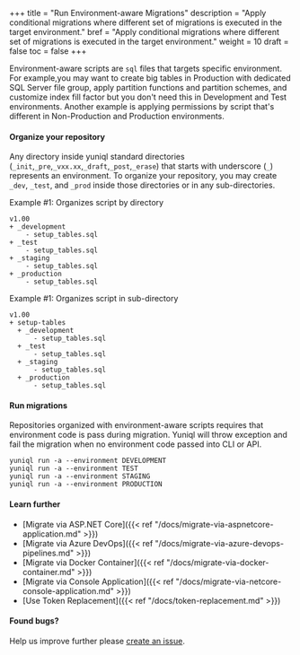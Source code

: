 +++
title = "Run Environment-aware Migrations"
description = "Apply conditional migrations where different set of migrations is executed in the target environment."
bref = "Apply conditional migrations where different set of migrations is executed in the target environment."
weight = 10
draft = false
toc = false
+++

Environment-aware scripts are `sql` files that targets specific environment. For example,you may want to create big tables in Production with dedicated SQL Server file group, apply partition functions and partition schemes, and customize index fill factor but you don't need this in Development and Test environments. Another example is applying permissions by script that's different in Non-Production and Production environments.

#### Organize your repository
Any directory inside yuniql standard directories (`_init`,`_pre`,`_vxx.xx`,`_draft`,`_post`,`_erase`) that starts with underscore (`_`) represents an environment. To organize your repository, you may create `_dev`, `_test`, and `_prod` inside those directories or in any sub-directories.

Example #1: Organizes script by directory
```shell
v1.00
+ _development
    - setup_tables.sql
+ _test
    - setup_tables.sql
+ _staging
    - setup_tables.sql
+ _production
    - setup_tables.sql
```

Example #1: Organizes script in sub-directory
```shell
v1.00
+ setup-tables
  + _development
      - setup_tables.sql
  + _test
      - setup_tables.sql
  + _staging
      - setup_tables.sql
  + _production
      - setup_tables.sql
```

#### Run migrations
Repositories organized with environment-aware scripts requires that environment code is pass during migration. Yuniql will throw exception and fail the migration when no environment code passed into CLI or API.

```shell
yuniql run -a --environment DEVELOPMENT
yuniql run -a --environment TEST
yuniql run -a --environment STAGING
yuniql run -a --environment PRODUCTION
```
#### Learn further

* [Migrate via ASP.NET Core]({{< ref "/docs/migrate-via-aspnetcore-application.md" >}})
* [Migrate via Azure DevOps]({{< ref "/docs/migrate-via-azure-devops-pipelines.md" >}})
* [Migrate via Docker Container]({{< ref "/docs/migrate-via-docker-container.md" >}})
* [Migrate via Console Application]({{< ref "/docs/migrate-via-netcore-console-application.md" >}})
* [Use Token Replacement]({{< ref "/docs/token-replacement.md" >}})

#### Found bugs?
Help us improve further please [create an issue](https://github.com/rdagumampan/yuniql/issues/new).
